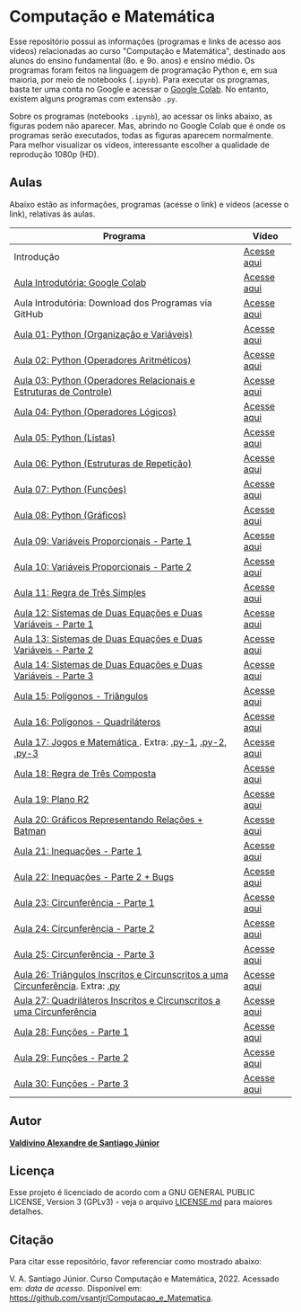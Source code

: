 # Computação e Matemática

Esse repositório possui as informações (programas e links de acesso aos vídeos) relacionadas ao curso "Computação e Matemática", destinado aos alunos do ensino fundamental (8o. e 9o. anos) e ensino médio. Os programas foram feitos na linguagem de programação Python e, em sua maioria, por meio de notebooks (`.ipynb`). Para executar os programas, basta ter uma conta no Google e acessar o [Google Colab](https://colab.research.google.com/). No entanto, existem alguns programas com extensão `.py`. 

Sobre os programas (notebooks `.ipynb`), ao acessar os links abaixo, as figuras podem não aparecer. Mas, abrindo no Google Colab que é onde os programas serão executados, todas as figuras aparecem normalmente. Para melhor visualizar os vídeos, interessante escolher a qualidade de reprodução 1080p (HD).

## Aulas

Abaixo estão as informações, programas (acesse o link) e vídeos (acesse o link), relativas às aulas.

| Programa | Vídeo | 
| -------------- | -------------- |
| Introdução | [Acesse aqui](https://www.youtube.com/watch?v=mKq1QJO6E-E&t=16s) |
| [Aula Introdutória: Google Colab](https://github.com/vsantjr/Computacao_e_Matematica/blob/master/CompMatUpload.ipynb) | [Acesse aqui](https://www.youtube.com/watch?v=J_ugvSmOVtg) |
| Aula Introdutória: Download dos Programas via GitHub | [Acesse aqui](https://www.youtube.com/watch?v=dJsK2uhmSbk) |
| [Aula 01: Python (Organização e Variáveis)](https://github.com/vsantjr/Computacao_e_Matematica/blob/master/A01_PythonOrganizacaoVar.ipynb) | [Acesse aqui](https://www.youtube.com/watch?v=6cLpNHEQXBo) |
| [Aula 02: Python (Operadores Aritméticos)](https://github.com/vsantjr/Computacao_e_Matematica/blob/master/A02_PythonAritmeticos.ipynb) | [Acesse aqui](https://www.youtube.com/watch?v=I0LdlxfQg5s) |
| [Aula 03: Python (Operadores Relacionais e Estruturas de Controle)](https://github.com/vsantjr/Computacao_e_Matematica/blob/master/A03_PythonRelacionaisControle.ipynb) | [Acesse aqui](https://www.youtube.com/watch?v=eysqUT1ogZI) |
| [Aula 04: Python (Operadores Lógicos)](https://github.com/vsantjr/Computacao_e_Matematica/blob/master/A04_PythonLogicos.ipynb) | [Acesse aqui](https://www.youtube.com/watch?v=ScpGVWciijM) |
| [Aula 05: Python (Listas)](https://github.com/vsantjr/Computacao_e_Matematica/blob/master/A05_PythonListas.ipynb) | [Acesse aqui](https://www.youtube.com/watch?v=MCqHmYAVYSM) |
| [Aula 06: Python (Estruturas de Repetição)](https://github.com/vsantjr/Computacao_e_Matematica/blob/master/A06_PythonRepeticao.ipynb) | [Acesse aqui](https://www.youtube.com/watch?v=BSVDM-wdq64) |
| [Aula 07: Python (Funções)](https://github.com/vsantjr/Computacao_e_Matematica/blob/master/A07_PythonFuncoes.ipynb) | [Acesse aqui](https://www.youtube.com/watch?v=ACsjn0kfUB8) |
| [Aula 08: Python (Gráficos)](https://github.com/vsantjr/Computacao_e_Matematica/blob/master/A08_PythonGraficos.ipynb) | [Acesse aqui](https://www.youtube.com/watch?v=7nUwi5ZJKhg) |
| [Aula 09: Variáveis Proporcionais - Parte 1](https://github.com/vsantjr/Computacao_e_Matematica/blob/master/A09_VarProporcionaisP1.ipynb) | [Acesse aqui](https://www.youtube.com/watch?v=VmCb2YaJYQY) |
| [Aula 10: Variáveis Proporcionais - Parte 2](https://github.com/vsantjr/Computacao_e_Matematica/blob/master/A10_VarProporcionaisP2.ipynb) | [Acesse aqui](https://www.youtube.com/watch?v=R7N5M6RkZdc) |
| [Aula 11: Regra de Três Simples](https://github.com/vsantjr/Computacao_e_Matematica/blob/master/A11_RegraTresSimples.ipynb) | [Acesse aqui](https://www.youtube.com/watch?v=OkL72OvrBxg) |
| [Aula 12: Sistemas de Duas Equações e Duas Variáveis - Parte 1](https://github.com/vsantjr/Computacao_e_Matematica/blob/master/A12_SistemaEquacoesVarP1.ipynb) | [Acesse aqui](https://www.youtube.com/watch?v=3Chlh9uzzv0) |
| [Aula 13: Sistemas de Duas Equações e Duas Variáveis - Parte 2](https://github.com/vsantjr/Computacao_e_Matematica/blob/master/A13_SistemaEquacoesVarP2.ipynb) | [Acesse aqui](https://www.youtube.com/watch?v=sTFzAqW9eMQ) |
| [Aula 14: Sistemas de Duas Equações e Duas Variáveis - Parte 3](https://github.com/vsantjr/Computacao_e_Matematica/blob/master/A14_SistemaEquacoesVarP3.ipynb) | [Acesse aqui](https://www.youtube.com/watch?v=0UlbXLj7zeg) |
| [Aula 15: Polígonos - Triângulos](https://github.com/vsantjr/Computacao_e_Matematica/blob/master/A15_Tri%C3%A2ngulos.ipynb) | [Acesse aqui](https://www.youtube.com/watch?v=TE8tbDF4RQ0) |
| [Aula 16: Polígonos - Quadriláteros](https://github.com/vsantjr/Computacao_e_Matematica/blob/master/A16_Quadril%C3%A1teros.ipynb) | [Acesse aqui](https://www.youtube.com/watch?v=csacCIyL27s) |
| [Aula 17: Jogos e Matemática ](https://github.com/vsantjr/Computacao_e_Matematica/blob/master/A17_Pygame.ipynb). Extra: [.py-1](https://github.com/vsantjr/Computacao_e_Matematica/blob/master/Pygame1.py), [.py-2](https://github.com/vsantjr/Computacao_e_Matematica/blob/master/Pygame2.py), [.py-3](https://github.com/vsantjr/Computacao_e_Matematica/blob/master/Pygame3.py) | [Acesse aqui](https://www.youtube.com/watch?v=-2xN9If-Kuk) |
| [Aula 18: Regra de Três Composta](https://github.com/vsantjr/Computacao_e_Matematica/blob/master/A18_RegraTresComposta.ipynb) | [Acesse aqui](https://www.youtube.com/watch?v=Oo-KaS7x5zo&t=160s) |
| [Aula 19: Plano R2](https://github.com/vsantjr/Computacao_e_Matematica/blob/master/A19_PlanoR2.ipynb) | [Acesse aqui](https://www.youtube.com/watch?v=-lpZwvfZw3s) |
| [Aula 20: Gráficos Representando Relações + Batman](https://github.com/vsantjr/Computacao_e_Matematica/blob/master/A20_GraficosRelacoes.ipynb) | [Acesse aqui](https://www.youtube.com/watch?v=EfAn6M_o2A8) |
| [Aula 21: Inequações - Parte 1](https://github.com/vsantjr/Computacao_e_Matematica/blob/master/A21_InequacoesP1.ipynb) | [Acesse aqui](https://www.youtube.com/watch?v=nEiToOsUO5E) |
| [Aula 22: Inequações - Parte 2 + Bugs](https://github.com/vsantjr/Computacao_e_Matematica/blob/master/A22_InequacoesP2.ipynb) | [Acesse aqui](https://www.youtube.com/watch?v=77xx7_pvCf4) |
| [Aula 23: Circunferência - Parte 1](https://github.com/vsantjr/Computacao_e_Matematica/blob/master/A23_CircunferenciaP1.ipynb) | [Acesse aqui](https://www.youtube.com/watch?v=tAL1Ci-b1tg) |
| [Aula 24: Circunferência - Parte 2](https://github.com/vsantjr/Computacao_e_Matematica/blob/master/A24_CircunferenciaP2.ipynb) | [Acesse aqui](https://www.youtube.com/watch?v=pcwcdYhNsVE) |
| [Aula 25: Circunferência - Parte 3](https://github.com/vsantjr/Computacao_e_Matematica/blob/master/A25_CircunferenciaP3.ipynb) | [Acesse aqui](https://www.youtube.com/watch?v=5h2dVumuuU0) |
| [Aula 26: Triângulos Inscritos e Circunscritos a uma Circunferência](https://github.com/vsantjr/Computacao_e_Matematica/blob/master/A26_TrianguloInscCircCircunferencia.ipynb). Extra: [.py](https://github.com/vsantjr/Computacao_e_Matematica/blob/master/minhasfuncoes.py) | [Acesse aqui](https://www.youtube.com/watch?v=nMkJ0j-_RlA) |
| [Aula 27: Quadriláteros Inscritos e Circunscritos a uma Circunferência](https://github.com/vsantjr/Computacao_e_Matematica/blob/master/A27_QuadrilateroInscCircCircunferencia.ipynb) | [Acesse aqui](https://www.youtube.com/watch?v=anfcOngj6F0) |
| [Aula 28: Funções - Parte 1](https://github.com/vsantjr/Computacao_e_Matematica/blob/master/A28_FuncoesP1.ipynb) | [Acesse aqui](https://www.youtube.com/watch?v=D5htzX_rpMM&t=9s) |
| [Aula 29: Funções - Parte 2](https://github.com/vsantjr/Computacao_e_Matematica/blob/master/A29_FuncoesP2.ipynb) | [Acesse aqui](https://www.youtube.com/watch?v=kdwZxMgvI-M) |
| [Aula 30: Funções - Parte 3](https://github.com/vsantjr/Computacao_e_Matematica/blob/master/A30_FuncoesP3.ipynb) | [Acesse aqui](https://www.youtube.com/watch?v=dpv0b0LPPOI) |




## Autor

[**Valdivino Alexandre de Santiago J&uacute;nior**](https://www.linkedin.com/in/valdivino-alexandre-de-santiago-j%C3%BAnior-103109206/?locale=en_US)

## Licença

Esse projeto é licenciado de acordo com a GNU GENERAL PUBLIC LICENSE, Version 3 (GPLv3) - veja o arquivo [LICENSE.md](LICENSE) para maiores detalhes.

## Citação

Para citar esse repositório, favor referenciar como mostrado abaixo:

V. A. Santiago J&uacute;nior. Curso Computação e Matemática, 2022. Acessado em: *data de acesso*. Disponível em: https://github.com/vsantjr/Computacao_e_Matematica. 


